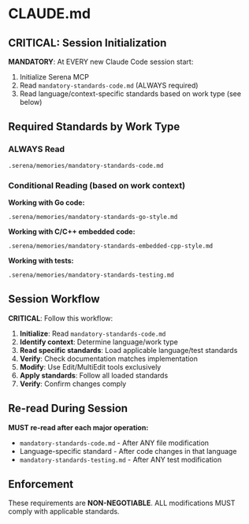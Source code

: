 # CLAUDE.md

## CRITICAL: Session Initialization

**MANDATORY**: At EVERY new Claude Code session start:

1. Initialize Serena MCP
2. Read `mandatory-standards-code.md` (ALWAYS required)
3. Read language/context-specific standards based on work type (see below)

## Required Standards by Work Type

### ALWAYS Read
```
.serena/memories/mandatory-standards-code.md
```

### Conditional Reading (based on work context)

**Working with Go code:**
```
.serena/memories/mandatory-standards-go-style.md
```

**Working with C/C++ embedded code:**
```
.serena/memories/mandatory-standards-embedded-cpp-style.md
```

**Working with tests:**
```
.serena/memories/mandatory-standards-testing.md
```

## Session Workflow

**CRITICAL**: Follow this workflow:

1. **Initialize**: Read `mandatory-standards-code.md`
2. **Identify context**: Determine language/work type
3. **Read specific standards**: Load applicable language/test standards
4. **Verify**: Check documentation matches implementation
5. **Modify**: Use Edit/MultiEdit tools exclusively
6. **Apply standards**: Follow all loaded standards
7. **Verify**: Confirm changes comply

## Re-read During Session

**MUST re-read after each major operation:**

- `mandatory-standards-code.md` - After ANY file modification
- Language-specific standard - After code changes in that language
- `mandatory-standards-testing.md` - After ANY test modification

## Enforcement

These requirements are **NON-NEGOTIABLE**. ALL modifications MUST comply with applicable standards.